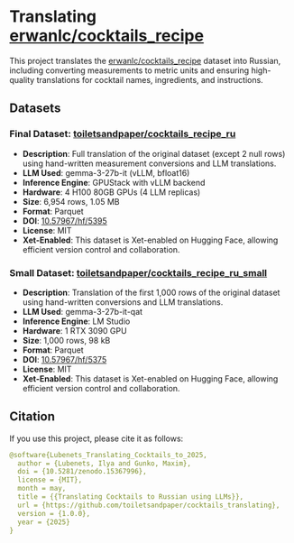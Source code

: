 # Translating [erwanlc/cocktails_recipe](https://huggingface.co/datasets/erwanlc/cocktails_recipe)

This project translates the [erwanlc/cocktails_recipe](https://huggingface.co/datasets/erwanlc/cocktails_recipe) dataset into Russian, including converting measurements to metric units and ensuring high-quality translations for cocktail names, ingredients, and instructions.

## Datasets

### Final Dataset: [toiletsandpaper/cocktails_recipe_ru](https://huggingface.co/datasets/toiletsandpaper/cocktails_recipe_ru)

- **Description**: Full translation of the original dataset (except 2 null rows) using hand-written measurement conversions and LLM translations.
- **LLM Used**: gemma-3-27b-it (vLLM, bfloat16)
- **Inference Engine**: GPUStack with vLLM backend
- **Hardware**: 4 H100 80GB GPUs (4 LLM replicas)
- **Size**: 6,954 rows, 1.05 MB
- **Format**: Parquet
- **DOI**: [10.57967/hf/5395](https://doi.org/10.57967/hf/5395)
- **License**: MIT
- **Xet-Enabled**: This dataset is Xet-enabled on Hugging Face, allowing efficient version control and collaboration.

### Small Dataset: [toiletsandpaper/cocktails_recipe_ru_small](https://huggingface.co/datasets/toiletsandpaper/cocktails_recipe_ru_small)

- **Description**: Translation of the first 1,000 rows of the original dataset using hand-written conversions and LLM translations.
- **LLM Used**: gemma-3-27b-it-qat
- **Inference Engine**: LM Studio
- **Hardware**: 1 RTX 3090 GPU
- **Size**: 1,000 rows, 98 kB
- **Format**: Parquet
- **DOI**: [10.57967/hf/5375](https://doi.org/10.57967/hf/5375)
- **License**: MIT
- **Xet-Enabled**: This dataset is Xet-enabled on Hugging Face, allowing efficient version control and collaboration.

## Citation

If you use this project, please cite it as follows:

```yaml
@software{Lubenets_Translating_Cocktails_to_2025,
  author = {Lubenets, Ilya and Gunko, Maxim},
  doi = {10.5281/zenodo.15367996},
  license = {MIT},
  month = may,
  title = {{Translating Cocktails to Russian using LLMs}},
  url = {https://github.com/toiletsandpaper/cocktails_translating},
  version = {1.0.0},
  year = {2025}
}
